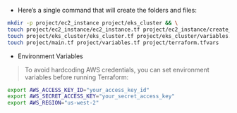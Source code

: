 + Here’s a single command that will create the folders and files:

```sh
mkdir -p project/ec2_instance project/eks_cluster && \
touch project/ec2_instance/ec2_instance.tf project/ec2_instance/create_eks_cluster.sh && \
touch project/eks_cluster/eks_cluster.tf project/eks_cluster/variables.tf project/eks_cluster/outputs.tf project/eks_cluster/provider.tf && \
touch project/main.tf project/variables.tf project/terraform.tfvars
```

* Environment Variables
> To avoid hardcoding AWS credentials, you can set environment variables before running Terraform:
```sh
export AWS_ACCESS_KEY_ID="your_access_key_id"
export AWS_SECRET_ACCESS_KEY="your_secret_access_key"
export AWS_REGION="us-west-2"
```

